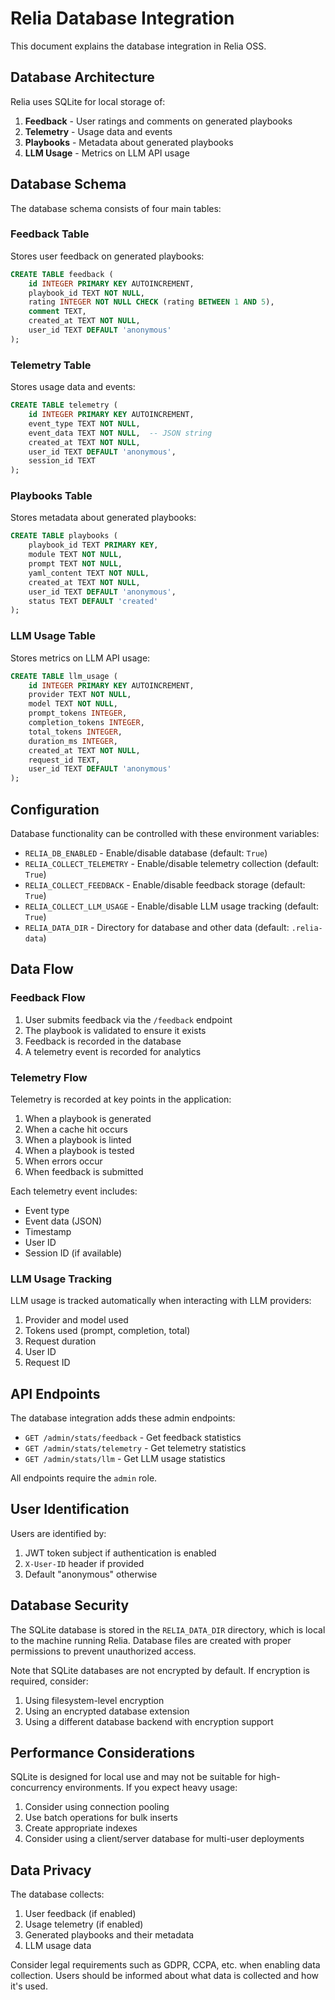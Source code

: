 # Relia Database Integration

This document explains the database integration in Relia OSS.

## Database Architecture

Relia uses SQLite for local storage of:

1. **Feedback** - User ratings and comments on generated playbooks
2. **Telemetry** - Usage data and events
3. **Playbooks** - Metadata about generated playbooks
4. **LLM Usage** - Metrics on LLM API usage

## Database Schema

The database schema consists of four main tables:

### Feedback Table

Stores user feedback on generated playbooks:

```sql
CREATE TABLE feedback (
    id INTEGER PRIMARY KEY AUTOINCREMENT,
    playbook_id TEXT NOT NULL,
    rating INTEGER NOT NULL CHECK (rating BETWEEN 1 AND 5),
    comment TEXT,
    created_at TEXT NOT NULL,
    user_id TEXT DEFAULT 'anonymous'
);
```

### Telemetry Table

Stores usage data and events:

```sql
CREATE TABLE telemetry (
    id INTEGER PRIMARY KEY AUTOINCREMENT,
    event_type TEXT NOT NULL,
    event_data TEXT NOT NULL,  -- JSON string
    created_at TEXT NOT NULL,
    user_id TEXT DEFAULT 'anonymous',
    session_id TEXT
);
```

### Playbooks Table

Stores metadata about generated playbooks:

```sql
CREATE TABLE playbooks (
    playbook_id TEXT PRIMARY KEY,
    module TEXT NOT NULL,
    prompt TEXT NOT NULL,
    yaml_content TEXT NOT NULL,
    created_at TEXT NOT NULL,
    user_id TEXT DEFAULT 'anonymous',
    status TEXT DEFAULT 'created'
);
```

### LLM Usage Table

Stores metrics on LLM API usage:

```sql
CREATE TABLE llm_usage (
    id INTEGER PRIMARY KEY AUTOINCREMENT,
    provider TEXT NOT NULL,
    model TEXT NOT NULL,
    prompt_tokens INTEGER,
    completion_tokens INTEGER,
    total_tokens INTEGER,
    duration_ms INTEGER,
    created_at TEXT NOT NULL,
    request_id TEXT,
    user_id TEXT DEFAULT 'anonymous'
);
```

## Configuration

Database functionality can be controlled with these environment variables:

- `RELIA_DB_ENABLED` - Enable/disable database (default: `True`)
- `RELIA_COLLECT_TELEMETRY` - Enable/disable telemetry collection (default: `True`)
- `RELIA_COLLECT_FEEDBACK` - Enable/disable feedback storage (default: `True`)
- `RELIA_COLLECT_LLM_USAGE` - Enable/disable LLM usage tracking (default: `True`)
- `RELIA_DATA_DIR` - Directory for database and other data (default: `.relia-data`)

## Data Flow

### Feedback Flow

1. User submits feedback via the `/feedback` endpoint
2. The playbook is validated to ensure it exists
3. Feedback is recorded in the database
4. A telemetry event is recorded for analytics

### Telemetry Flow

Telemetry is recorded at key points in the application:

1. When a playbook is generated
2. When a cache hit occurs
3. When a playbook is linted
4. When a playbook is tested
5. When errors occur
6. When feedback is submitted

Each telemetry event includes:
- Event type
- Event data (JSON)
- Timestamp
- User ID
- Session ID (if available)

### LLM Usage Tracking

LLM usage is tracked automatically when interacting with LLM providers:

1. Provider and model used
2. Tokens used (prompt, completion, total)
3. Request duration
4. User ID
5. Request ID

## API Endpoints

The database integration adds these admin endpoints:

- `GET /admin/stats/feedback` - Get feedback statistics
- `GET /admin/stats/telemetry` - Get telemetry statistics
- `GET /admin/stats/llm` - Get LLM usage statistics

All endpoints require the `admin` role.

## User Identification

Users are identified by:

1. JWT token subject if authentication is enabled
2. `X-User-ID` header if provided
3. Default "anonymous" otherwise

## Database Security

The SQLite database is stored in the `RELIA_DATA_DIR` directory, which is local to the machine running Relia. Database files are created with proper permissions to prevent unauthorized access.

Note that SQLite databases are not encrypted by default. If encryption is required, consider:

1. Using filesystem-level encryption
2. Using an encrypted database extension
3. Using a different database backend with encryption support

## Performance Considerations

SQLite is designed for local use and may not be suitable for high-concurrency environments. If you expect heavy usage:

1. Consider using connection pooling
2. Use batch operations for bulk inserts
3. Create appropriate indexes
4. Consider using a client/server database for multi-user deployments

## Data Privacy

The database collects:

1. User feedback (if enabled)
2. Usage telemetry (if enabled)
3. Generated playbooks and their metadata
4. LLM usage data

Consider legal requirements such as GDPR, CCPA, etc. when enabling data collection. Users should be informed about what data is collected and how it's used.